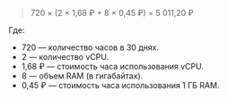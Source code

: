 > 720 × (2 × 1,68&nbsp;₽ + 8 × 0,45&nbsp;₽) = 5&nbsp;011,20&nbsp;₽
  
  Где:

  * 720 — количество часов в 30 днях.
  * 2 — количество vCPU.
  * 1,68&nbsp;₽ — стоимость часа использования vCPU.
  * 8 — объем RAM (в гигабайтах).
  * 0,45&nbsp;₽ — стоимость часа использования 1 ГБ RAM.